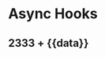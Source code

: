 # Async Hooks

<script setup lang="ts">
import { useAsync } from "../../src/hooks/useAsync";

const { data, load } = useAsync((i) => {
  return i + 1;
},res => res || 0);

load(2);
</script>

## 2333 + {{data}}